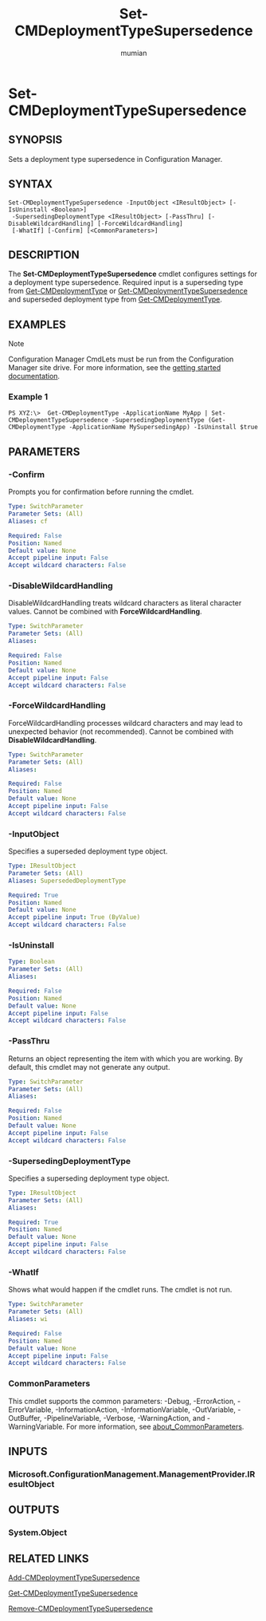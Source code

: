﻿---
title: Set-CMDeploymentTypeSupersedence
titleSuffix: Configuration Manager
description: Sets a deployment type supersedence in Configuration Manager.
ms.date: 01/02/2019
ms.prod: configuration-manager
ms.technology: configmgr-other
ms.topic: reference
author: mumian
ms.author: jgao
manager: dougeby

external help file: AdminUI.PS.AppMan.dll-Help.xml
---

# Set-CMDeploymentTypeSupersedence

## SYNOPSIS

Sets a deployment type supersedence in Configuration Manager.

## SYNTAX

```
Set-CMDeploymentTypeSupersedence -InputObject <IResultObject> [-IsUninstall <Boolean>]
 -SupersedingDeploymentType <IResultObject> [-PassThru] [-DisableWildcardHandling] [-ForceWildcardHandling]
 [-WhatIf] [-Confirm] [<CommonParameters>]
```

## DESCRIPTION

The **Set-CMDeploymentTypeSupersedence** cmdlet configures settings for a deployment type supersedence. Required input is a superseding type from [Get-CMDeploymentType](./Get-CMDeploymentType.md) or [Get-CMDeploymentTypeSupersedence](./Get-CMDeploymentTypeSupersedence.md) and superseded deployment type from [Get-CMDeploymentType](./Get-CMDeploymentType.md).

## EXAMPLES

> [!NOTE]
> Configuration Manager CmdLets must be run from the Configuration Manager site drive. For more information, see the [getting started documentation](https://docs.microsoft.com/powershell/sccm/overview).


### Example 1

```
PS XYZ:\>  Get-CMDeploymentType -ApplicationName MyApp | Set-CMDeploymentTypeSupersedence -SupersedingDeploymentType (Get-CMDeploymentType -ApplicationName MySupersedingApp) -IsUninstall $true
```

## PARAMETERS

### -Confirm

Prompts you for confirmation before running the cmdlet.

```yaml
Type: SwitchParameter
Parameter Sets: (All)
Aliases: cf

Required: False
Position: Named
Default value: None
Accept pipeline input: False
Accept wildcard characters: False
```

### -DisableWildcardHandling

DisableWildcardHandling treats wildcard characters as literal character values. Cannot be combined with **ForceWildcardHandling**.

```yaml
Type: SwitchParameter
Parameter Sets: (All)
Aliases: 

Required: False
Position: Named
Default value: None
Accept pipeline input: False
Accept wildcard characters: False
```

### -ForceWildcardHandling

ForceWildcardHandling processes wildcard characters and may lead to unexpected behavior (not recommended). Cannot be combined with **DisableWildcardHandling**.

```yaml
Type: SwitchParameter
Parameter Sets: (All)
Aliases: 

Required: False
Position: Named
Default value: None
Accept pipeline input: False
Accept wildcard characters: False
```

### -InputObject

Specifies a superseded deployment type object.

```yaml
Type: IResultObject
Parameter Sets: (All)
Aliases: SupersededDeploymentType

Required: True
Position: Named
Default value: None
Accept pipeline input: True (ByValue)
Accept wildcard characters: False
```

### -IsUninstall

```yaml
Type: Boolean
Parameter Sets: (All)
Aliases: 

Required: False
Position: Named
Default value: None
Accept pipeline input: False
Accept wildcard characters: False
```

### -PassThru

Returns an object representing the item with which you are working. By default, this cmdlet may not generate any output.

```yaml
Type: SwitchParameter
Parameter Sets: (All)
Aliases: 

Required: False
Position: Named
Default value: None
Accept pipeline input: False
Accept wildcard characters: False
```

### -SupersedingDeploymentType

Specifies a superseding deployment type object.

```yaml
Type: IResultObject
Parameter Sets: (All)
Aliases: 

Required: True
Position: Named
Default value: None
Accept pipeline input: False
Accept wildcard characters: False
```

### -WhatIf

Shows what would happen if the cmdlet runs.
The cmdlet is not run.

```yaml
Type: SwitchParameter
Parameter Sets: (All)
Aliases: wi

Required: False
Position: Named
Default value: None
Accept pipeline input: False
Accept wildcard characters: False
```

### CommonParameters

This cmdlet supports the common parameters: -Debug, -ErrorAction, -ErrorVariable, -InformationAction, -InformationVariable, -OutVariable, -OutBuffer, -PipelineVariable, -Verbose, -WarningAction, and -WarningVariable. For more information, see [about_CommonParameters](http://go.microsoft.com/fwlink/?LinkID=113216).

## INPUTS

### Microsoft.ConfigurationManagement.ManagementProvider.IResultObject

## OUTPUTS

### System.Object

## RELATED LINKS

[Add-CMDeploymentTypeSupersedence](./Add-CMDeploymentTypeSupersedence.md)

[Get-CMDeploymentTypeSupersedence](./Get-CMDeploymentTypeSupersedence.md)

[Remove-CMDeploymentTypeSupersedence](./Remove-CMDeploymentTypeSupersedence.md)
